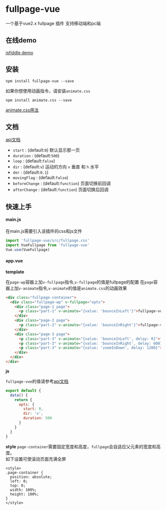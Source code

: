 fullpage-vue
====
一个基于vue2.x fullpage 插件 支持移动端和pc端

## 在线demo
[jsfiddle demo](https://jsfiddle.net/e23jiang/6jc3okaq/1/)

## 安装
```
npm install fullpage-vue --save
```
如果你想使用动画指令，请安装``animate.css``
```
npm install animate.css --save
```
[animate.css用法](https://daneden.github.io/animate.css/)

## 文档
[api文档](https://github.com/river-lee/fullpage-vue/blob/master/docs/api.md)
- `start` : (default:`0`) 默认显示那一页
- `duration` : (default:`500`) 
- `loop` : (default:`false`) 
- `dir` : (default:`v`) 运动的方向 `v` 垂直 和 `h` 水平
- `der` : (default:`0.1`) 
- `movingFlag` : (default:`false`) 
- `beforeChange` : (default:`function`) 页面切换前回调
- `afterChange` : (default:`function`) 页面切换后回调

## 快速上手

#### main.js
在main.js需要引入该插件的css和js文件

```js
import 'fullpage-vue/src/fullpage.css'
import VueFullpage from 'fullpage-vue'
Vue.use(VueFullpage)
```

#### app.vue

**template**

在``page-wp``容器上加``v-fullpage``指令,``v-fullpage``的值是fullpage的配置
在``page``容器上加``v-animate``指令,``v-animate``的值是``animate.css``的动画效果
```html
<div class="fullpage-container">
  <div class="fullpage-wp" v-fullpage="opts">
    <div class="page-1 page">
      <p class="part-1" v-animate="{value: 'bounceInLeft'}">fullpage-vue</p>
    </div>
    <div class="page-2 page">
      <p class="part-2" v-animate="{value: 'bounceInRight'}">fullpage-vue</p>
    </div>
    <div class="page-3 page">
      <p class="part-3" v-animate="{value: 'bounceInLeft', delay: 0}">fullpage-vue</p>
      <p class="part-3" v-animate="{value: 'bounceInRight', delay: 600}">fullpage-vue</p>
      <p class="part-3" v-animate="{value: 'zoomInDown', delay: 1200}">fullpage-vue</p>
    </div>
  </div>
</div>
```

**js**

``fullpage-vue``的值请参考[api文档](https://github.com/river-lee/fullpage-vue/blob/master/doc/api_cn.md)
```js
export default {
  data() {
    return {
      opts: {
        start: 0,
        dir: 'v',
        duration: 500
      }
    }
  }
}
```

**style**
``page-container``需要固定宽度和高度，``fullpage``会自适应父元素的宽度和高度。  
如下设置可使滚动页面充满全屏
```
<style>
.page-container {
  position: absolute;
  left: 0;
  top: 0;
  width: 100%;
  height: 100%;
}
</style>
```